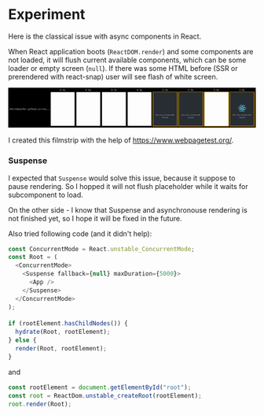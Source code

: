 # Experiment

Here is the classical issue with async components in React.

When React application boots (`ReactDOM.render`) and some components are not loaded, it will flush current available components, which can be some loader or empty screen (`null`). If there was some HTML before (SSR or prerendered with react-snap) user will see flash of white screen.

![filmstrip](public/filmstrip.png)

I created this filmstrip with the help of https://www.webpagetest.org/.

### Suspense

I expected that `Suspense` would solve this issue, because it suppose to pause rendering. So I hopped it will not flush placeholder while it waits for subcomponent to load.

On the other side - I know that Suspense and asynchronouse rendering is not finished yet, so I hope it will be fixed in the future.

Also tried following code (and it didn't help):

```js
const ConcurrentMode = React.unstable_ConcurrentMode;
const Root = (
  <ConcurrentMode>
    <Suspense fallback={null} maxDuration={5000}>
      <App />
    </Suspense>
  </ConcurrentMode>
);

if (rootElement.hasChildNodes()) {
  hydrate(Root, rootElement);
} else {
  render(Root, rootElement);
}
```

and

```js
const rootElement = document.getElementById("root");
const root = ReactDom.unstable_createRoot(rootElement);
root.render(Root);
```
